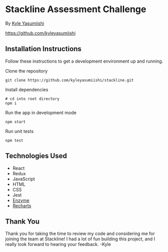 # Stackline Assessment Challenge

By [Kyle Yasumiishi](mailto:k.yasumiishi@gmail.com)

<https://github.com/kyleyasumiishi>

## Installation Instructions

Follow these instructions to get a development environment up and running.

Clone the repository

```
git clone https://github.com/kyleyasumiishi/stackline.git
```

Install dependencies

```
# cd into root directory
npm i
```

Run the app in development mode

```
npm start
```

Run unit tests

```
npm test
```

## Technologies Used

- React
- Redux
- JavaScript
- HTML
- CSS
- Jest
- [Enzyme](https://github.com/airbnb/enzyme)
- [Recharts](http://recharts.org/en-US/)

## Thank You

Thank you for taking the time to review my code and considering me for joining the team at Stackline! I had a lot of fun building this project, and I really look forward to hearing your feedback. -Kyle
